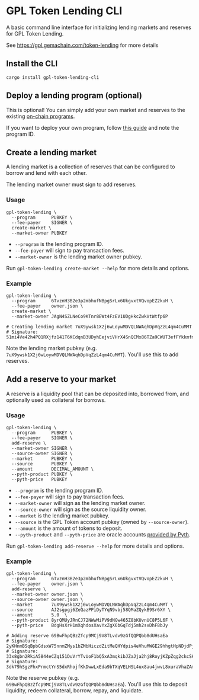 # GPL Token Lending CLI

A basic command line interface for initializing lending markets and reserves for GPL Token Lending.

See https://gpl.gemachain.com/token-lending for more details

## Install the CLI
```shell
cargo install gpl-token-lending-cli
```

## Deploy a lending program (optional)

This is optional! You can simply add your own market and reserves to the existing [on-chain programs](../README.md#on-chain-programs).

If you want to deploy your own program, follow [this guide](../README.md#deploy-a-lending-program-optional) and note the program ID.

## Create a lending market

A lending market is a collection of reserves that can be configured to borrow and lend with each other.

The lending market owner must sign to add reserves.

### Usage
```shell
gpl-token-lending \
  --program      PUBKEY \
  --fee-payer    SIGNER \
  create-market \
  --market-owner PUBKEY
```
- `--program` is the lending program ID.
- `--fee-payer` will sign to pay transaction fees.
- `--market-owner` is the lending market owner pubkey.

Run `gpl-token-lending create-market --help` for more details and options.

### Example
```shell
gpl-token-lending \
  --program      6TvznH3B2e3p2mbhufNBpgSrLx6UkgvxtVQvopEZ2kuH \
  --fee-payer    owner.json \
  create-market \
  --market-owner JAgN4SZLNeCo9KTnr8EWt4FzEV1UDgHkcZwkVtWtfp6P

# Creating lending market 7uX9ywsk1X2j6wLoywMDVQLNWAqhDpVqZzL4qm4CuMMT
# Signature: 51mi4Ve42h4PQ1RXjfz141T6KCdqnB3UDyhEejviVHrX4SnQCMx86TZa9CWUT3efFYkkmfmseG5ZQr2TZTHJ8S95
```
Note the lending market pubkey (e.g. `7uX9ywsk1X2j6wLoywMDVQLNWAqhDpVqZzL4qm4CuMMT`). You'll use this to add reserves.

## Add a reserve to your market

A reserve is a liquidity pool that can be deposited into, borrowed from, and optionally used as collateral for borrows.

### Usage
```shell
gpl-token-lending \
  --program      PUBKEY \
  --fee-payer    SIGNER \
  add-reserve \
  --market-owner SIGNER \
  --source-owner SIGNER \
  --market       PUBKEY \
  --source       PUBKEY \
  --amount       DECIMAL_AMOUNT \
  --pyth-product PUBKEY \
  --pyth-price   PUBKEY
```
- `--program` is the lending program ID.
- `--fee-payer` will sign to pay transaction fees.
- `--market-owner` will sign as the lending market owner.
- `--source-owner` will sign as the source liquidity owner.
- `--market` is the lending market pubkey.
- `--source` is the GPL Token account pubkey (owned by `--source-owner`).
- `--amount` is the amount of tokens to deposit.
- `--pyth-product` and `--pyth-price` are oracle
  accounts [provided by Pyth](https://pyth.network/developers/consumers/accounts).

Run `gpl-token-lending add-reserve --help` for more details and options.

### Example
```shell
gpl-token-lending \
  --program      6TvznH3B2e3p2mbhufNBpgSrLx6UkgvxtVQvopEZ2kuH \
  --fee-payer    owner.json \
  add-reserve \
  --market-owner owner.json \
  --source-owner owner.json \
  --market       7uX9ywsk1X2j6wLoywMDVQLNWAqhDpVqZzL4qm4CuMMT \
  --source       AJ2sgpgj6ZeQazPPiDyTYqN9vbj58QMaZQykB9Sr6XY \
  --amount       5.0  \
  --pyth-product 8yrQMUyJRnCJ72NWwMiPV9dNGw465Z8bKUvnUC8P5L6F \
  --pyth-price   BdgHsXrH1mXqhdosXavYxZgX6bGqTdj5mh2sxDhF8bJy

# Adding reserve 69BwFhpQBzZfcp9MCj9V8TLvdv9zGfQQPQbb8dUHsaEa
# Signature: 2yKHnmBSqBpbGdsxW75nnmZMys1bZMbHiczdZitMeQHYdpis4eVhuMWGE29hhgtHpNDjdPj5YVbqkWoAEBw1WaU
# Signature: 33x8gbn2RkiA5844eCZq151DuVrYTvUoF1bQ5xA3mqkibJZaJja2hj8RoyjKZpZqg2ckcSKMAeqWbMeWC6vAySQS
# Signature: 3dk79hSgzFhxPrmctYnS5dxRhojfKkDwwLxEda9bTXqVELHSL4ux8au4jwvL8xuraVhaZAmugCn4TA1YCfLM4sVL
```

Note the reserve pubkey (e.g. `69BwFhpQBzZfcp9MCj9V8TLvdv9zGfQQPQbb8dUHsaEa`). You'll use this to deposit liquidity, redeem collateral, borrow, repay, and liquidate.
